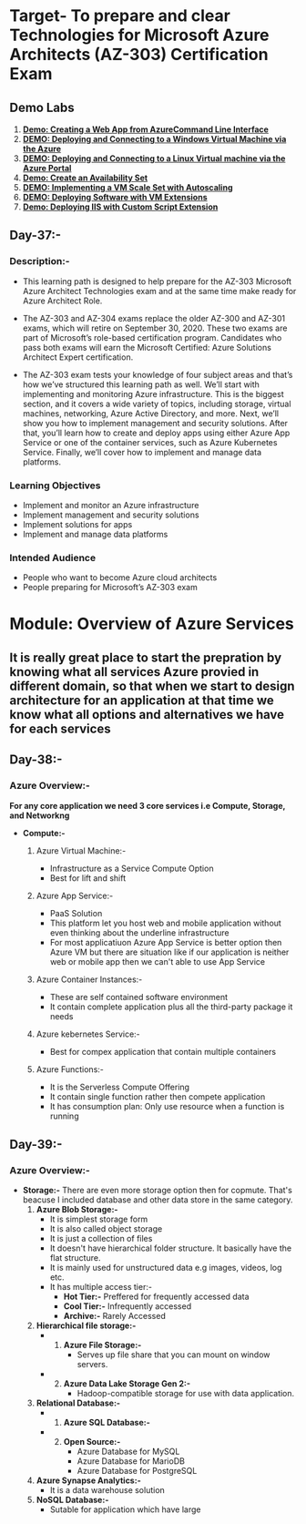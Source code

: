 # **Target- To prepare and clear Technologies for Microsoft Azure Architects (AZ-303) Certification Exam**

## **Demo Labs**
1. [**Demo: Creating a Web App from AzureCommand Line Interface**](https://github.com/sauravraghuvanshi/100-Days-of-Azure/blob/main/Microsoft_Certified_Solution_Architect_Expert/Labs/Demo-Creating%20a%20Web%20App%20from%20Azure%20Command%20Line%20Interface.pdf)
2. [**DEMO: Deploying and Connecting to a Windows Virtual Machine via the Azure**](https://github.com/sauravraghuvanshi/100-Days-of-Azure/blob/main/Microsoft_Certified_Solution_Architect_Expert/Labs/DEMO-%20Deploying%20and%20Connecting%20to%20a%20Windows%20Virtual%20Machine%20via%20the%20Azure.pdf)
3. [**DEMO: Deploying and Connecting to a Linux Virtual machine via the Azure Portal**](https://github.com/sauravraghuvanshi/100-Days-of-Azure/blob/main/Microsoft_Certified_Solution_Architect_Expert/Labs/DEMO-Deploying%20and%20Connecting%20to%20a%20Linux%20Virtual%20machine%20via%20the%20Azure%20Portal.pdf)
4. [**Demo: Create an Availability Set**](https://github.com/sauravraghuvanshi/100-Days-of-Azure/blob/main/Microsoft_Certified_Solution_Architect_Expert/Labs/Demo-Create%20an%20Availability%20Set.pdf)
5. [**DEMO: Implementing a VM Scale Set with Autoscaling**](https://github.com/sauravraghuvanshi/100-Days-of-Azure/blob/main/Microsoft_Certified_Solution_Architect_Expert/Labs/DEMO-%20Implementing%20a%20VM%20Scale%20Set%20with%20Autoscaling.pdf)
6. [**DEMO: Deploying Software with VM Extensions**](https://github.com/sauravraghuvanshi/100-Days-of-Azure/blob/main/Microsoft_Certified_Solution_Architect_Expert/Labs/DEMO-Deploying%20Software%20with%20VM%20Extensions.pdf)
7. [**Demo: Deploying IIS with Custom Script Extension**](https://github.com/sauravraghuvanshi/100-Days-of-Azure/blob/main/Microsoft_Certified_Solution_Architect_Expert/Labs/Demo-%20Deploying%20IIS%20with%20Custom%20Script%20Extension.pdf)




## **Day-37:-**

### **Description:-** 
* This learning path is designed to help prepare for the AZ-303 Microsoft Azure Architect Technologies exam and at the same time make ready for Azure Architect Role. 

* The AZ-303 and AZ-304 exams replace the older AZ-300 and AZ-301 exams, which will retire on September 30, 2020. These two exams are part of Microsoft’s role-based certification program. Candidates who pass both exams will earn the Microsoft Certified: Azure Solutions Architect Expert certification.

* The AZ-303 exam tests your knowledge of four subject areas and that’s how we’ve structured this learning path as well. We’ll start with implementing and monitoring Azure infrastructure. This is the biggest section, and it covers a wide variety of topics, including storage, virtual machines, networking, Azure Active Directory, and more. Next, we’ll show you how to implement management and security solutions. After that, you’ll learn how to create and deploy apps using either Azure App Service or one of the container services, such as Azure Kubernetes Service. Finally, we’ll cover how to implement and manage data platforms.

### **Learning Objectives**
* Implement and monitor an Azure infrastructure
* Implement management and security solutions
* Implement solutions for apps
* Implement and manage data platforms

### **Intended Audience**
* People who want to become Azure cloud architects
* People preparing for Microsoft’s AZ-303 exam

# **Module: Overview of Azure Services**

## It is really great place to start the prepration by knowing what all services Azure provied in different domain, so that when we start to design architecture for an application at that time we know what all options and alternatives we have for each services

## **Day-38:-**

### **Azure Overview:-**
**For any core application we need 3 core services i.e Compute, Storage, and Networkng**
* **Compute:-**
  1. Azure Virtual Machine:-
     * Infrastructure as a Service Compute Option
     * Best for lift and shift

  2. Azure App Service:-
     * PaaS Solution
     * This platform let you host web and mobile application without even thinking about the underline infrastructure
     * For most applicatiuon Azure App Service is better option then Azure VM but there are situation like if our application is neither web or mobile app then we can't able to use App Service

  3. Azure Container Instances:-
     * These are self contained software environment
     * It contain complete application plus all the third-party package it needs

  4. Azure kebernetes Service:-
     * Best for compex application that contain multiple containers

  5. Azure Functions:-
     * It is the Serverless Compute Offering
     * It contain single function rather then compete application
     * It has consumption plan: Only use resource when a function is running 

## **Day-39:-**

### **Azure Overview:-**
* **Storage:-**
There are even more storage option then for copmute. That's beacuse I included database and other data store in the same category.
  1. **Azure Blob Storage:-**
     * It is simplest storage form
     * It is also called object storage
     * It is just a collection of files
     * It doesn't have hierarchical folder structure. It basically have the flat structure.
     * It is mainly used for unstructured data e.g images, videos, log etc.
     * It has multiple access tier:-
       - **Hot Tier:-** Preffered for frequently accessed data
       - **Cool Tier:-** Infrequently accessed
       - **Archive:-** Rarely Accessed
  2. **Hierarchical file storage:-**
     * 1. **Azure File Storage:-**
          * Serves up file share that you can mount on window servers.
     * 2. **Azure Data Lake Storage Gen 2:-**
          * Hadoop-compatible storage for use with data application.
  3. **Relational Database:-**
     * 1. **Azure SQL Database:-**
     * 2. **Open Source:-** 
          * Azure Database for MySQL
          * Azure Database for MarioDB
          * Azure Database for PostgreSQL
  4. **Azure Synapse Analytics:-**
     * It is a data warehouse solution
  5. **NoSQL Database:-**
     * Sutable for application which have large
          


